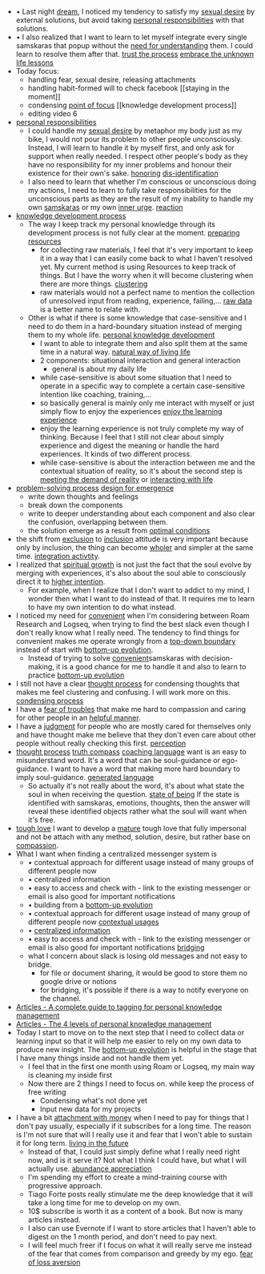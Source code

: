 - •	Last night [dream](<dream.md>), I noticed my tendency to satisfy my [sexual desire](<sexual desire.md>) by external solutions, but avoid taking [personal responsibilities](<personal responsibilities.md>) with that solutions.
- •	I also realized that I want to learn to let myself integrate every single samskaras that popup without the [need for understanding](<need for understanding.md>) them. I could learn to resolve them after that. [trust the process](<trust the process.md>) [embrace the unknown](<embrace the unknown.md>) [life lessons](<life lessons.md>)
- Today focus:
    - handling fear, sexual desire, releasing attachments
    - handling habit-formed will to check facebook [[staying in
the moment]]
    - condensing [point of focus](<point of focus.md>) [[knowledge development
process]]
    - editing video 6
- [personal responsibilities](<personal responsibilities.md>)
    - I could handle my [sexual desire](<sexual desire.md>) by metaphor my body just
as my bike, I would not pour its problem to other people unconsciously.
Instead, I will learn to handle it by myself first, and only ask for support
when really needed. I respect other people's body as they have no
responsibility for my inner problems and honour their existence for their own's
sake. [honoring](<honoring.md>) [dis-identification](<dis-identification.md>)
    - I also need to learn that whether I'm conscious or
unconscious doing my actions, I need to learn to fully take responsibilities
for the unconscious parts as they are the result of my inability to handle my
own [samskaras](<samskaras.md>) or my own [inner urge](<inner urge.md>). [reaction](<reaction.md>)
- [knowledge development process](<knowledge development process.md>)
    - The way I keep track my personal knowledge through its development process is not fully clear at the moment. [preparing resources](<preparing resources.md>)
        - for collecting raw materials, I feel that it's very important to keep it in a way that I can easily come back to what I haven't resolved yet. My current method is using Resources to keep track of things. But I have the worry when it will become clustering when there are more things. [clustering](<clustering.md>)
        - raw materials would not a perfect name to mention the collection of unresolved input from reading, experience, failing,... [raw data](<raw data.md>) is a better name to relate with.
    - Other is what if there is some knowledge that case-sensitive and I need to do them in a hard-boundary situation instead of merging them to my whole life. [personal knowledge development](<personal knowledge development.md>)
        - I want to able to integrate them and also split them at the same time in a natural way. [natural way of living life](<natural way of living life.md>)
        - 2 components: situational interaction and general interaction
            - general is about my daily life
        - while case-sensitive is about some situation that I need to operate in a specific way to complete a certain case-sensitive intention like coaching, training,...
        - so basically general is mainly only me interact with myself or just simply flow to enjoy the experiences [enjoy the learning experience](<enjoy the learning experience.md>)
        - enjoy the learning experience is not truly complete my way of thinking. Because I feel that I still not clear about simply experience and digest the meaning or handle the hard experiences. It kinds of two different process.
        - while case-sensitive is about the interaction between me and the contextual situation of reality, so it's about the second step is [meeting the demand of reality](<meeting the demand of reality.md>) or [interacting with life](<interacting with life.md>)
- [problem-solving process](<problem-solving process.md>) [design for emergence](<design for emergence.md>)
    - write down thoughts and feelings
    - break down the components
    - write to deeper understanding about each component and also
clear the confusion, overlapping between them.
    - the solution emerge as a result from [optimal conditions](<optimal conditions.md>)
- the shift from [exclusion](<exclusion.md>) to [inclusion](<inclusion.md>) attitude is very important because only by inclusion, the thing can become [wholer](<wholer.md>) and simpler at the same time. [integration activtity](<integration activtity.md>).
- I realized that [spiritual growth](<spiritual growth.md>) is not just the fact that the soul evolve by merging with experiences, it's also about the soul able to consciously direct it to [higher intention](<higher intention.md>).
    - For example, when I realize that I don't want to addict to my mind, I wonder then what I want to do instead of that. It requires me to learn to have my own intention to do what instead.
- I noticed my need for [convenient](<convenient.md>) when I'm considering between Roam Research and Logseq, when trying to find the best slack even though I don't really know what I really need. The tendency to find things for convenient makes me operate wrongly from a [top-down boundary](<top-down boundary.md>) instead of start with [bottom-up evolution](<bottom-up evolution.md>).
    - Instead of trying to solve [convenient](<convenient.md>)samskaras with decision-making, it is a good chance for me to handle it and also to learn to practice [bottom-up evolution](<bottom-up evolution.md>)
- I still not have a clear [thought process](<thought process.md>) for condensing
thoughts that makes me feel clustering and confusing. I will work more on this.
[condensing process](<condensing process.md>)
- I have a [fear of troubles](<fear of troubles.md>) that make me hard to
compassion and caring for other people in an [helpful manner](<helpful manner.md>).
- I have a [judgment](<judgment.md>) for people who are mostly cared for
themselves only and have thought make me believe that they don't even care
about other people without really checking this first. [perception](<perception.md>)
- [thought process](<thought process.md>) [truth compass](<truth compass.md>) [coaching language](<coaching language.md>) want is an easy to misunderstand word. It's a word that can be soul-guidance or ego-guidance. I want to have a word that making more hard boundary to imply soul-guidance. [generated language](<generated language.md>)
    - So actually it's not really about the word, it's about what state the soul in when receiving the question. [state of being](<state of being.md>) If the state is identified with samskaras, emotions, thoughts, then the answer will reveal these identified objects rather what the soul will want when it's free.
- [tough love](<tough love.md>) I want to develop a [mature](<mature.md>) tough love that fully impersonal and not be attach with any method, solution, desire, but rather base on [compassion](<compassion.md>).
- What I want when finding a centralized messenger system is
    - •	contextual approach for different usage instead of many groups of different people now
    - •	centralized information
    - •	easy to access and check with - link to the existing messenger or email is also good for important notifications
    - •	building from a [bottom-up evolution](<bottom-up evolution.md>)
    - •	contextual approach for different usage instead of many group of different people now [contextual usages](<contextual usages.md>)
    - •	[centralized information](<centralized information.md>)
    - •	easy to access and check with - link to the existing messenger or email is also good for important notifications [bridging](<bridging.md>)
    - what I concern about slack is losing old messages and not easy to bridge.
        - for file or document sharing, it would be good to store them no google drive or notions
        - for bridging, it's possible if there is a way to notify everyone on the channel.
- [Articles - A complete guide to tagging for personal knowledge management](<Articles - A complete guide to tagging for personal knowledge management.md>)
- [Articles - The 4 levels of personal knowledge management](<Articles - The 4 levels of personal knowledge management.md>)
- Today I start to move on to the next step that I need to collect data or learning input so that it will help me easier to rely on my own data to produce new insight. The [bottom-up evolution](<bottom-up evolution.md>) is helpful in the stage that I have many things inside and not handle them yet.
    - I feel that in the first one month using Roam or Logseq, my main way is cleaning my inside first
    - Now there are 2 things I need to focus on. while keep the process of free writing
        - Condensing what's not done yet
        - Input new data for my projects
- I have a bit [attachment with money](<attachment with money.md>) when I need to pay
for things that I don't pay usually, especially if it subscribes for a long
time. The reason is I'm not sure that will I really use it and fear that I
won't able to sustain it for long term. [living in the future](<living in the future.md>)
    - Instead of that, I could just simply define what I really
need right now, and is it serve it? Not what I think I could have, but what I
will actually use. [abundance appreciation](<abundance appreciation.md>)
    - I'm spending my effort to create a mind-training course with
progressive approach.
    - Tiago Forte posts really stimulate me the deep knowledge
that it will take a long time for me to develop on my own.
    - 10$ subscribe is worth it as a content of a book. But now is
many articles instead.
    - I also can use Evernote if I want to store articles that I
haven't able to digest on the 1 month period, and don't need to pay next.
    - I will feel much freer if I focus on what it will really
serve me instead of the fear that comes from comparison and greedy by my ego.
[fear of loss aversion](<fear of loss aversion.md>)
